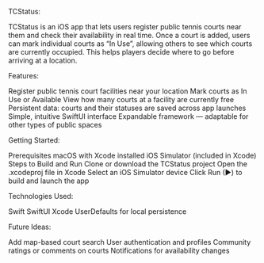 TCStatus:

TCStatus is an iOS app that lets users register public tennis courts near them and check their availability in real time. Once a court is added, users can mark individual courts as “In Use”, allowing others to see which courts are currently occupied. This helps players decide where to go before arriving at a location.

Features:

Register public tennis court facilities near your location
Mark courts as In Use or Available
View how many courts at a facility are currently free
Persistent data: courts and their statuses are saved across app launches
Simple, intuitive SwiftUI interface
Expandable framework — adaptable for other types of public spaces

Getting Started:

Prerequisites
macOS with Xcode installed
iOS Simulator (included in Xcode)
Steps to Build and Run
Clone or download the TCStatus project
Open the .xcodeproj file in Xcode
Select an iOS Simulator device
Click Run (▶) to build and launch the app

Technologies Used:

Swift
SwiftUI
Xcode
UserDefaults for local persistence

Future Ideas:

Add map-based court search
User authentication and profiles
Community ratings or comments on courts
Notifications for availability changes
